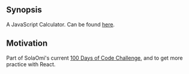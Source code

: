 ## Synopsis

A JavaScript Calculator. Can be found [here](https://solaomi.github.io/calculator/).

## Motivation

Part of SolaOmi's current [100 Days of Code Challenge](https://www.100daysofcode.com/), and to get more practice with
React.
